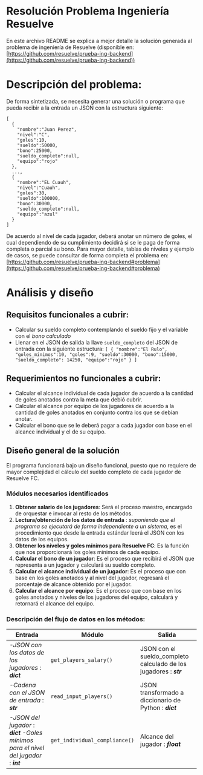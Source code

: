 # Resolución Problema Ingeniería Resuelve

En este archivo README se explica a mejor detalle la solución generada al problema de ingeniería de Resuelve (disponible en: [https://github.com/resuelve/prueba-ing-backend](https://github.com/resuelve/prueba-ing-backend))

# Descripción del problema:
De forma sintetizada, se necesita generar una solución o programa que pueda recibir a la entrada un JSON con la estructura siguiente:

    [
	  {
	    "nombre":"Juan Perez",
	    "nivel":"C",
        "goles":10,
        "sueldo":50000,
        "bono":25000,
        "sueldo_completo":null,
        "equipo":"rojo"
	  },
	  ...,
	  {
	    "nombre":"EL Cuauh",
	    "nivel":"Cuauh",
        "goles":30,
        "sueldo":100000,
        "bono":30000,
        "sueldo_completo":null,
        "equipo":"azul"
	  }
	]
    
De acuerdo al nivel de cada jugador, deberá anotar un número de goles, el cual dependiendo de su cumplimiento decidirá si se le paga de forma completa o parcial su bono.
Para mayor detalle, tablas de niveles y ejemplo de casos, se puede consultar de forma completa el problema en:
[https://github.com/resuelve/prueba-ing-backend#problema](https://github.com/resuelve/prueba-ing-backend#problema)


# Análisis y diseño

## Requisitos funcionales a cubrir:
- Calcular su sueldo completo contemplando el sueldo fijo y el variable con el *bono calculado*
- Llenar en el JSON de salida la llave ``sueldo_completo`` del JSON de entrada con la siguiente estructura:
	 `[
	    {
	      "nombre":"El Rulo",
	      "goles_minimos":10,
	      "goles":9,
	      "sueldo":30000,
	      "bono":15000,
	      "sueldo_completo": 14250,
	      "equipo":"rojo"
	    }
	]`

## Requerimientos no funcionales a cubrir:
- Calcular el alcance individual de cada jugador de acuerdo a la cantidad de goles anotados contra la meta que debió cubrir.
- Calcular el alcance por equipo de los jugadores de acuerdo a la cantidad de goles anotados en conjunto contra los que se debían anotar.
- Calcular el bono que se le deberá pagar a cada jugador con base en el alcance individual y el de su equipo.

## Diseño general de la solución

El programa funcionará bajo un diseño funcional, puesto que no requiere de mayor complejidad el cálculo del sueldo completo de cada jugador de Resuelve FC.

### Módulos necesarios identificados

 1. **Obtener salario de los jugadores**: Será el proceso maestro, encargado de orquestar e invocar al resto de los métodos.
 2. **Lectura/obtención de los datos de entrada** : *suponiendo que el programa se ejecutará de forma independiente a un sistema*, es el procedimiento que desde la entrada estándar leerá el JSON con los datos de los equipos.
 3. **Obtener los niveles y goles mínimos para Resuelve FC**: Es la función que nos proporcionará los goles mínimos de cada equipo.
 4. **Calcular el bono de un jugador**: Es el proceso que recibirá el JSON que representa a un jugador y calculará su sueldo completo.
 5. **Calcular el alcance individual de un jugador**: Es el proceso que con base en los goles anotados y al nivel del jugador, regresará el porcentaje de alcance obtenido por el jugador.
 6. **Calcular el alcance por equipo**: Es el proceso que con base en los goles anotados y niveles de los jugadores del equipo, calculará y retornará el alcance del equipo.


### Descripción del flujo de datos en los métodos:


|Entrada                 |Módulo                          |Salida|
|----------------|-------------------------------|-----------------------------|
|*-JSON con los datos de los jugadores* : ***dict*** | `get_players_salary()` | JSON con el sueldo_completo calculado de los jugadores : ***str*** |
|*-Cadena con el JSON de entrada* : ***str*** | `read_input_players()` | JSON transformado a diccionario de Python : ***dict*** |
|*-JSON del jugador* : ***dict*** *-Goles mínimos para el nivel del jugador* : ***int***| `get_individual_compliance()` |Alcance del jugador : ***float*** |